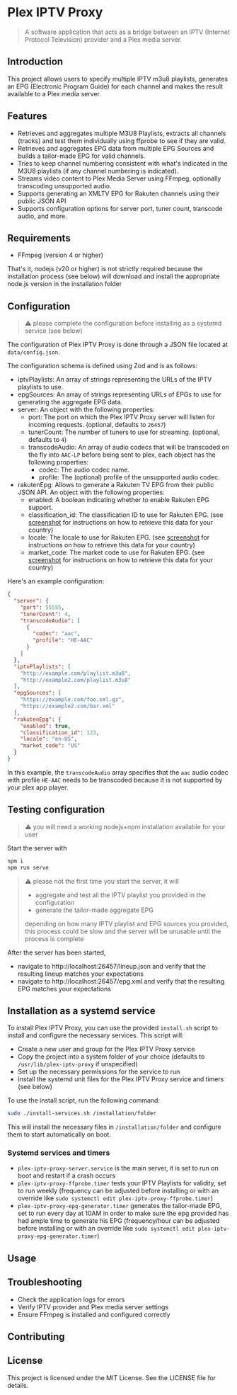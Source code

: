 # Plex IPTV Proxy

> A software application that acts as a bridge between an IPTV (Internet Protocol Television) provider and a Plex media server.

## Introduction

This project allows users to specify multiple IPTV m3u8 playlists, generates an EPG (Electronic Program Guide) for each channel and makes the result available to a Plex media server.

## Features

* Retrieves and aggregates multiple M3U8 Playlists, extracts all channels (tracks) and test them individually using ffprobe to see if they are valid.
* Retrieves and aggregates EPG data from multiple EPG Sources and builds a tailor-made EPG for valid channels. 
* Tries to keep channel numbering consistent with what's indicated in the M3U8 playlists (if any channel numbering is indicated).
* Streams video content to Plex Media Server using FFmpeg, optionally transcoding unsupported audio.
* Supports generating an XMLTV EPG for Rakuten channels using their public JSON API 
* Supports configuration options for server port, tuner count, transcode audio, and more.


## Requirements

* FFmpeg (version 4 or higher)

That's it, nodejs (v20 or higher) is not strictly required because the installation process (see below) will download and install the appropriate node.js version in the installation folder

## Configuration
> :warning: please complete the configuration before installing as a systemd service (see below)

The configuration of Plex IPTV Proxy is done through a JSON file located at `data/config.json`. 

The configuration schema is defined using Zod and is as follows:

* iptvPlaylists: An array of strings representing the URLs of the IPTV playlists to use.
* epgSources: An array of strings representing URLs of EPGs to use for generating the aggregate EPG data.
* server: An object with the following properties:
  * port: The port on which the Plex IPTV Proxy server will listen for incoming requests. (optional, defaults to `26457`)
  * tunerCount: The number of tuners to use for streaming. (optional, defaults to `4`)
  * transcodeAudio: An array of audio codecs that will be transcoded on the fly into `AAC-LP` before being sent to plex, each object has the following properties:
    * codec: The audio codec name.
    * profile: The (optional) profile of the unsupported audio codec.
* rakutenEpg: Allows to generate a Rakuten TV EPG from their public JSON API. An object with the following properties:
  * enabled: A boolean indicating whether to enable Rakuten EPG support.
  * classification_id: The classification ID to use for Rakuten EPG. (see [screenshot](docs/rakuten-params.png) for instructions on how to retrieve this data for your country)
  * locale: The locale to use for Rakuten EPG. (see [screenshot](docs/rakuten-params.png) for instructions on how to retrieve this data for your country)
  * market_code: The market code to use for Rakuten EPG. (see [screenshot](docs/rakuten-params.png) for instructions on how to retrieve this data for your country)

Here's an example configuration:

```json
{
  "server": {
    "port": 55555,
    "tunerCount": 4,
    "transcodeAudio": [
      {
        "codec": "aac",
        "profile": "HE-AAC"
      }
    ]
  },
  "iptvPlaylists": [
    "http://example.com/playlist.m3u8",
    "http://example2.com/playlist.m3u8"
  ],
  "epgSources": [
    "https://example.com/foo.xml.gz",
    "https://example2.com/bar.xml"
  ],
  "rakutenEpg": {
    "enabled": true,
    "classification_id": 123,
    "locale": "en-US",
    "market_code": "US"
  }
}
```
In this example, the `transcodeAudio` array specifies that the `aac` audio codec with profile `HE-AAC` needs to be transcoded because it is not supported by your plex app player.

## Testing configuration

> :warning: you will need a working nodejs+npm installation available for your user

Start the server with 

```bash
npm i 
npm run serve
```

> :warning: please not the first time you start the server, it will 
> * aggregate and test all the IPTV playlist you  provided in the configuration
> * generate the tailor-made aggregate EPG
>
> depending on how many IPTV playlist and EPG sources you provided, this process could be slow and the server will be unusable until the process is complete

After the server has been started, 
* navigate to http://localhost:26457/lineup.json and verify that the resulting lineup matches your expectations
* navigate to http://localhost:26457/epg.xml and verify that the resulting EPG matches your expectations

## Installation as a systemd service

To install Plex IPTV Proxy, you can use the provided `install.sh` script to install and configure the necessary services. This script will:

* Create a new user and group for the Plex IPTV Proxy service
* Copy the project into a system folder of your choice (defaults to `/usr/lib/plex-iptv-proxy` if unspecified)
* Set up the necessary permissions for the service to run
* Install the systemd unit files for the Plex IPTV Proxy service and timers (see below)

To use the install script, run the following command:

```bash
sudo ./install-services.sh /installation/folder
```

This will install the necessary files in `/installation/folder` and configure them to start automatically on boot.

### Systemd services and timers

* `plex-iptv-proxy-server.service` is the main server, it is set to run on boot and restart if a crash occurs
* `plex-iptv-proxy-ffprobe.timer` tests your IPTV Playlists for validity, set to run weekly (frequency can be adjusted before installing or with an override like `sudo systemctl edit plex-iptv-proxy-ffprobe.timer`)
* `plex-iptv-proxy-epg-generator.timer` generates the tailor-made EPG, set to run every day at 10AM in order to make sure the epg provided has had ample time to generate his EPG (frequency/hour can be adjusted before installing or with an override like `sudo systemctl edit plex-iptv-proxy-epg-generator.timer`)

## Usage


## Troubleshooting

* Check the application logs for errors
* Verify IPTV provider and Plex media server settings
* Ensure FFmpeg is installed and configured correctly

## Contributing

## License

This project is licensed under the MIT License. See the LICENSE file for details.
